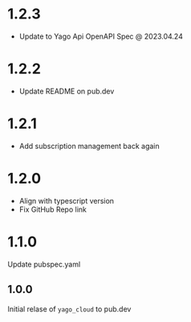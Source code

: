 # 1.2.3

- Update to Yago Api OpenAPI Spec @ 2023.04.24

# 1.2.2

- Update README on pub.dev

# 1.2.1

- Add subscription management back again

# 1.2.0

- Align with typescript version
- Fix GitHub Repo link

# 1.1.0

Update pubspec.yaml

## 1.0.0

Initial relase of `yago_cloud` to pub.dev
